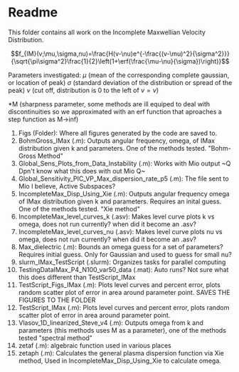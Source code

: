 # Readme
This folder contains all work on the Incomplete Maxwellian Velocity Distribution.

$$f_{IM}(v;\mu,\sigma,nu)=\frac{H(v-\nu)e^{-\frac{(v-\mu)^2}{\sigma^2}}}{\sqrt{\pi\sigma^2}\frac{1}{2}\left(1+\erf(\frac{\mu-\nu}{\sigma})\right)}$$

Parameters investigated: 
$\mu$ (mean of the corresponding complete gaussian, or location of peak)
$\sigma$ (standard deviation of the distribution or spread of the peak)
$\nu$ (cut off, distribution is 0 to the left of $v=\nu$)

*M (sharpness parameter, some methods are ill equiped to deal with discontinuities 
so we approximated with an erf function that aproaches a step function as M->inf)

1. Figs (Folder): Where all figures generated by the code are saved to.
2. BohmGross_IMax (.m): Outputs angular frequency, omega, of IMax distribution given k and parameters. One of the methods tested. "Bohm-Gross Method"
3. Global_Sens_Plots_from_Data_Instability (.m): Works with Mio output ~Q Dpn't know what this does with out Mio Q~
4. Global_Sensitivity_PIC_VP_Max_dispersion_rate_p5 (.m): The file sent to Mio I believe, Active Subspaces?
5. IncompleteMax_Disp_Using_Xie (.m): Outputs angular frequency omega of IMax distribution given k and parameters. 
Requires an inital guess. One of the methods tested. "Xie method"
6. IncompleteMax_level_curves_k (.asv): Makes level curve plots k vs omega, does not run currently? when did it become an .asv?
7. IncompleteMax_level_curves_nu (.asv): Makes level curve plots nu vs omega, does not run currently? when did it become an .asv?
8. Max_dielectric (.m): Bounds an omega guess for a set of parameters? Requires initial guess. Only for Gaussian and used to guess for small nu?
9. slurm_IMax_TestScript (.slurm): Organizes tasks for parallel computing
10. TestingDataIMax_P4_N100_var50_data (.mat): Auto runs? Not sure what this does different than TestScript_IMax
11. TestScript_Figs_IMax (.m): Plots level curves and percent error, plots random scatter plot of error in area around parameter point.
SAVES THE FIGURES TO THE FOLDER
12. TestScript_IMax (.m): Plots level curves and percent error, plots random scatter plot of error in area around parameter point.
13. Vlasov_1D_linearized_Steve_v4 (.m): Outputs omega from k and parameters (this methods uses M as a parameter), 
one of the methods tested "spectral method"
14. zetaf (.m): algebraic function used in various places
15. zetaph (.m): Calculates the general plasma dispersion function via Xie method, Used in IncompleteMax_Disp_Using_Xie to calculate omega.

